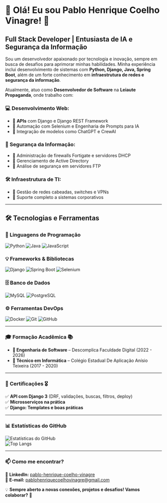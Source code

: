 # 👋 Olá! Eu sou Pablo Henrique Coelho Vinagre! 🚀

## Full Stack Developer | Entusiasta de IA e Segurança da Informação  

Sou um desenvolvedor apaixonado por tecnologia e inovação, sempre em busca de desafios para aprimorar minhas habilidades. Minha experiência inclui desenvolvimento de sistemas com **Python, Django, Java, Spring Boot**, além de um forte conhecimento em **infraestrutura de redes e segurança da informação**.

Atualmente, atuo como **Desenvolvedor de Software** na **Leiaute Propaganda**, onde trabalho com:

### 💻 Desenvolvimento Web:
- 🔹 **APIs** com Django e Django REST Framework  
- 🔹 Automação com Selenium e Engenharia de Prompts para IA  
- 🔹 Integração de modelos como ChatGPT e CrewAI  

### 🔐 Segurança da Informação:
- 🔹 Administração de firewalls Fortigate e servidores DHCP  
- 🔹 Gerenciamento de Active Directory  
- 🔹 Análise de segurança em servidores FTP  

### 🛠️ Infraestrutura de TI:
- 🔹 Gestão de redes cabeadas, switches e VPNs  
- 🔹 Suporte completo a sistemas corporativos  

---

## 🛠️ Tecnologias e Ferramentas  
### **🚀 Linguagens de Programação**
![Python](https://img.shields.io/badge/Python-3776AB?style=for-the-badge&logo=python&logoColor=white)
![Java](https://img.shields.io/badge/Java-ED8B00?style=for-the-badge&logo=java&logoColor=white)
![JavaScript](https://img.shields.io/badge/JavaScript-F7DF1E?style=for-the-badge&logo=javascript&logoColor=black)

### **💡 Frameworks & Bibliotecas**
![Django](https://img.shields.io/badge/Django-092E20?style=for-the-badge&logo=django&logoColor=white)
![Spring Boot](https://img.shields.io/badge/Spring%20Boot-6DB33F?style=for-the-badge&logo=spring-boot&logoColor=white)
![Selenium](https://img.shields.io/badge/Selenium-43B02A?style=for-the-badge&logo=selenium&logoColor=white)

### **🗄️ Banco de Dados**
![MySQL](https://img.shields.io/badge/MySQL-4479A1?style=for-the-badge&logo=mysql&logoColor=white)
![PostgreSQL](https://img.shields.io/badge/PostgreSQL-316192?style=for-the-badge&logo=postgresql&logoColor=white)

### **⚙️ Ferramentas DevOps**
![Docker](https://img.shields.io/badge/Docker-2496ED?style=for-the-badge&logo=docker&logoColor=white)
![Git](https://img.shields.io/badge/Git-F05032?style=for-the-badge&logo=git&logoColor=white)
![GitHub](https://img.shields.io/badge/GitHub-181717?style=for-the-badge&logo=github&logoColor=white)

---

### 🎓 **Formação Acadêmica** 📚
- **📌 Engenharia de Software** – Descomplica Faculdade Digital (2022 - 2026)  
- **📌 Técnico em Informática** – Colégio Estadual De Aplicação Anísio Teixeira (2017 - 2020)  

---

### 📜 **Certificações** 🎖️
✅ **API com Django 3** (DRF, validações, buscas, filtros, deploy)  
✅ **Microsserviços na prática**  
✅ **Django: Templates e boas práticas**  

---

### 📊 **Estatísticas do GitHub**
![Estatísticas do GitHub](https://github-readme-stats.vercel.app/api?username=SrCoelhoSH&show_icons=true&theme=dark)  
![Top Langs](https://github-readme-stats.vercel.app/api/top-langs/?username=SrCoelhoSH&layout=compact&theme=dark)  

---

### 📫 **Como me encontrar?**
📌 **LinkedIn:** [pablo-henrique-coelho-vinagre](https://www.linkedin.com/in/pablo-henrique-coelho-vinagre-731929199)  
📧 **E-mail:** [pablohenriquecoelhovinagre@gmail.com](mailto:pablohenriquecoelhovinagre@gmail.com)  

💡 **Sempre aberto a novas conexões, projetos e desafios! Vamos colaborar?** 🚀  
